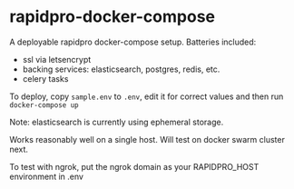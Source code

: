 # rapidpro-docker-compose

A deployable rapidpro docker-compose setup. Batteries included:
- ssl via letsencrypt
- backing services: elasticsearch, postgres, redis, etc.
- celery tasks

To deploy, copy `sample.env` to `.env`, edit it for correct values and then run `docker-compose up`

Note: elasticsearch is currently using ephemeral storage.

Works reasonably well on a single host. Will test on docker swarm cluster next.

To test with ngrok, put the ngrok domain as your RAPIDPRO_HOST environment in .env


